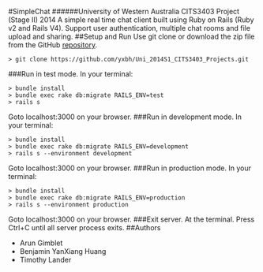 #SimpleChat
######University of Western Australia CITS3403 Project (Stage II) 2014
A simple real time chat client built using Ruby on Rails (Ruby v2 and Rails V4).
Support user authentication, multiple chat rooms and file upload and sharing.
##Setup and Run
Use git clone or download the zip file from the GitHub [repository](https://github.com/yxbh/Uni_2014S1_CITS3403_Projects).
```
> git clone https://github.com/yxbh/Uni_2014S1_CITS3403_Projects.git
```
###Run in test mode.
In your terminal:
```
> bundle install
> bundle exec rake db:migrate RAILS_ENV=test
> rails s
```
Goto localhost:3000 on your browser.
###Run in development mode.
In your terminal:
```
> bundle install
> bundle exec rake db:migrate RAILS_ENV=development
> rails s --environment development
```
Goto localhost:3000 on your browser.
###Run in production mode.
In your terminal:
```
> bundle install
> bundle exec rake db:migrate RAILS_ENV=production
> rails s --environment production
```
Goto localhost:3000 on your browser.
###Exit server.
At the terminal. Press Ctrl+C until all server process exits.
##Authors
* Arun Gimblet
* Benjamin YanXiang Huang
* Timothy Lander
